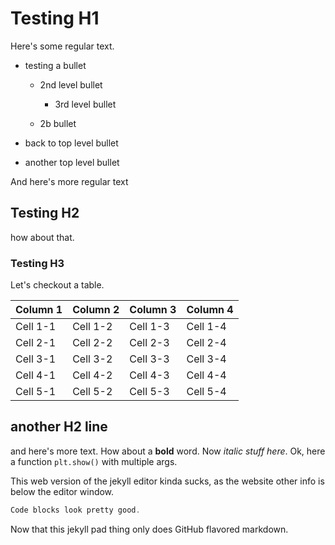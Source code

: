 # Testing H1

Here's some regular text.

*   testing a bullet
    
    *   2nd level bullet
        
        *   3rd level bullet
            
    *   2b bullet
        
*   back to top level bullet
    
*   another top level bullet
    

And here's more regular text

## Testing H2

how about that.

### Testing H3

Let's checkout a table.

| Column 1 | Column 2 | Column 3 | Column 4 |
| --- | --- | --- | --- |
| Cell 1-1 | Cell 1-2 | Cell 1-3 | Cell 1-4 |
| Cell 2-1 | Cell 2-2 | Cell 2-3 | Cell 2-4 |
| Cell 3-1 | Cell 3-2 | Cell 3-3 | Cell 3-4 |
| Cell 4-1 | Cell 4-2 | Cell 4-3 | Cell 4-4 |
| Cell 5-1 | Cell 5-2 | Cell 5-3 | Cell 5-4 |

## another H2 line

and here's more text. How about a **bold** word. Now _italic stuff here_. Ok, here a function `plt.show()` with multiple args.

This web version of the jekyll editor kinda sucks, as the website other info is below the editor window.

```javascript
Code blocks look pretty good.

```

Now that this jekyll pad thing only does GitHub flavored markdown.